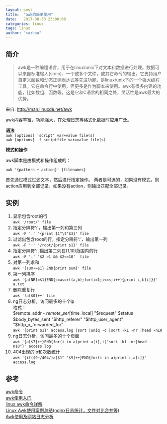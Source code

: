 ```yaml
---
layout: post
title:  "awk的简单使用"
date:   2017-08-30 23:00:00
categories: linux
tags: linux
author: "sxzhou"
---
```


## 简介
>awk是一种编程语言，用于在linux/unix下对文本和数据进行处理。数据可以来自标准输入(stdin)、一个或多个文件，或其它命令的输出。它支持用户自定义函数和动态正则表达式等先进功能，是linux/unix下的一个强大编程工具。它在命令行中使用，但更多是作为脚本来使用。awk有很多内建的功能，比如数组、函数等，这是它和C语言的相同之处，灵活性是awk最大的优势。

来自: http://man.linuxde.net/awk



awk内容丰富，功能强大，在处理日志等格式化数据时应用广泛。

**语法**  
`awk [options] 'script' var=value file(s)`  
`awk [options] -f scriptfile var=value file(s)`

**模式和操作**

awk脚本是由模式和操作组成的：

`awk '{pattern + action}' {filenames}`

首先通过模式过滤文本，然后进行指定操作。
两者是可选的，如果没有模式，则action应用到全部记录，如果没有action，则输出匹配全部记录。

## 实例
1. 显示包含root的行  
`awk '/root/' file`
2. 指定分隔符‘:’，输出第一列和第三列  
`awk -F ':' '{print $1"\t"$3}' file`
3. 过滤出包含root的行，指定分隔符‘:’，输出第一列  
`awk -F ':' '/root/{print $1}' file`
4. 指定分隔符':',输出第二列在(1,10)范围内的行  
`awk -F ':' '$2 >1 && $2<=10'  file`
5. 对第一列求和  
`awk '{sum+=$1} END{print sum}' file`
6. 第一列排序  
`awk '{a[NR]=$1}END{s=asort(a,b);for(i=1;i<=s;i++){print i,b[i]}}' a.txt`  
7. 删除重复行  
`awk '!a[$0]++' file`  
8. ng日志分析，访问最多的十个ip  
 格式：  
 $remote_addr - $remote_user [$time_local] "$request" $status $body_bytes_sent "$http_referer" "$http_user_agent" "$http_x_forwarded_for"  
`awk '{print $1}' access.log |sort |uniq -c |sort -k1 -nr |head -n10`
9. ng日志分析，访问最多的十个页面  
`awk '{a[$7]++}END{for(i in a)print a[i],i|"sort -k1 -nr|head -n10"}' access.log`  
10. 404出现的ip和次数统计  
`awk '{if($9~/404/)a[$1" "$9]++}END{for(i in a)print i,a[i]}' access.log`

## 参考
[awk命令](http://man.linuxde.net/awk)  
[awk使用入门](https://www.cnblogs.com/emanlee/p/3327576.html)  
[linux awk命令详解](https://www.cnblogs.com/ggjucheng/archive/2013/01/13/2858470.html)  
[Linux Awk使用案例总结(nginx日志统计，文件对比合并等)](https://www.cnblogs.com/276815076/p/6410179.html)  
[Awk使用及网站日志分析](http://blog.csdn.net/u011204847/article/details/51205031)
